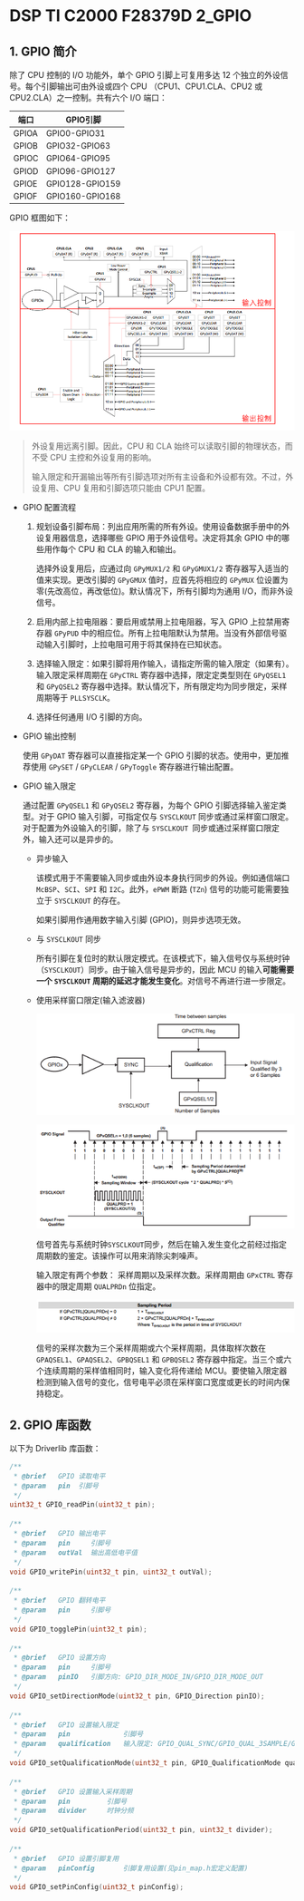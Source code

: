 # DSP TI C2000 F28379D 2_GPIO

## 1. GPIO 简介

除了 CPU 控制的 I/O 功能外，单个 GPIO 引脚上可复用多达 12 个独立的外设信号。每个引脚输出可由外设或四个 CPU （CPU1、CPU1.CLA、CPU2 或 CPU2.CLA）之一控制。共有六个 I/O 端口：

| 端口  | GPIO引脚        |
| ----- | --------------- |
| GPIOA | GPIO0-GPIO31    |
| GPIOB | GPIO32-GPIO63   |
| GPIOC | GPIO64-GPIO95   |
| GPIOD | GPIO96-GPIO127  |
| GPIOE | GPIO128-GPIO159 |
| GPIOF | GPIO160-GPIO168 |

GPIO 框图如下：

![NULL](./assets/picture_1.jpg)

> 外设复用远离引脚。因此，CPU 和 CLA 始终可以读取引脚的物理状态，而不受 CPU 主控和外设复用的影响。
>
> 输入限定和开漏输出等所有引脚选项对所有主设备和外设都有效。不过，外设复用、CPU 复用和引脚选项只能由 CPU1 配置。

- GPIO 配置流程

  1. 规划设备引脚布局：列出应用所需的所有外设。使用设备数据手册中的外设复用器信息，选择哪些 GPIO 用于外设信号。决定将其余 GPIO 中的哪些用作每个 CPU 和 CLA 的输入和输出。

     选择外设复用后，应通过向 `GPyMUX1/2` 和 `GPyGMUX1/2` 寄存器写入适当的值来实现。更改引脚的 `GPyGMUX` 值时，应首先将相应的 `GPyMUX` 位设置为零(先改高位，再改低位)。默认情况下，所有引脚均为通用 I/O，而非外设信号。

  2. 启用内部上拉电阻器：要启用或禁用上拉电阻器，写入 GPIO 上拉禁用寄存器 `GPyPUD` 中的相应位。所有上拉电阻默认为禁用。当没有外部信号驱动输入引脚时，上拉电阻可用于将其保持在已知状态。

  3. 选择输入限定：如果引脚将用作输入，请指定所需的输入限定（如果有）。输入限定采样周期在 `GPyCTRL` 寄存器中选择，限定定类型则在 `GPyQSEL1` 和 `GPyQSEL2` 寄存器中选择。默认情况下，所有限定均为同步限定，采样周期等于 `PLLSYSCLK`。

  4. 选择任何通用 I/O 引脚的方向。

- GPIO 输出控制

  使用 `GPyDAT` 寄存器可以直接指定某一个 GPIO 引脚的状态。使用中，更加推荐使用 `GPySET` / `GPyCLEAR` / `GPyToggle` 寄存器进行输出配置。

- GPIO 输入限定

  通过配置 `GPyQSEL1` 和 `GPyQSEL2` 寄存器，为每个 GPIO 引脚选择输入鉴定类型。对于 GPIO 输入引脚，可指定仅与 `SYSCLKOUT` 同步或通过采样窗口限定。对于配置为外设输入的引脚，除了与 `SYSCLKOUT `同步或通过采样窗口限定外，输入还可以是异步的。

  - 异步输入

    该模式用于不需要输入同步或由外设本身执行同步的外设。例如通信端口 `McBSP`、`SCI`、`SPI` 和 `I2C`。此外，`ePWM` 断路 (`TZn`) 信号的功能可能需要独立于 `SYSCLKOUT` 的存在。

    如果引脚用作通用数字输入引脚 (GPIO)，则异步选项无效。

  - 与 `SYSCLKOUT` 同步

    所有引脚在复位时的默认限定模式。在该模式下，输入信号仅与系统时钟（`SYSCLKOUT`）同步。由于输入信号是异步的，因此 MCU 的输入**可能需要一个 `SYSCLKOUT` 周期的延迟才能发生变化**。对信号不再进行进一步限定。

  - 使用采样窗口限定(输入滤波器)

    ![NULL](./assets/picture_2.jpg)

    ![NULL](./assets/picture_4.jpg)

    信号首先与系统时钟`SYSCLKOUT`同步，然后在输入发生变化之前经过指定周期数的鉴定。该操作可以用来消除尖刺噪声。

    输入限定有两个参数： 采样周期以及采样次数。采样周期由 `GPxCTRL` 寄存器中的限定周期 `QUALPRDn` 位指定。

    ![NULL](./assets/picture_3.jpg)

    信号的采样次数为三个采样周期或六个采样周期，具体取样次数在`GPAQSEL1`、`GPAQSEL2`、`GPBQSEL1` 和 `GPBQSEL2` 寄存器中指定。当三个或六个连续周期的采样值相同时，输入变化将传递给 MCU。要使输入限定器检测到输入信号的变化，信号电平必须在采样窗口宽度或更长的时间内保持稳定。

## 2. GPIO 库函数

以下为 Driverlib 库函数：

```C
/**
 * @brief	GPIO 读取电平
 * @param	pin  引脚号
 */
uint32_t GPIO_readPin(uint32_t pin);

/**
 * @brief	GPIO 输出电平
 * @param	pin  	引脚号
 * @param	outVal	输出高低电平值
 */
void GPIO_writePin(uint32_t pin, uint32_t outVal);

/**
 * @brief	GPIO 翻转电平
 * @param	pin  	引脚号
 */
void GPIO_togglePin(uint32_t pin);

/**
 * @brief	GPIO 设置方向
 * @param	pin  	引脚号
 * @param	pinIO	引脚方向: GPIO_DIR_MODE_IN/GPIO_DIR_MODE_OUT
 */
void GPIO_setDirectionMode(uint32_t pin, GPIO_Direction pinIO);

/**
 * @brief	GPIO 设置输入限定
 * @param	pin  			引脚号
 * @param	qualification	输入限定: GPIO_QUAL_SYNC/GPIO_QUAL_3SAMPLE/GPIO_QUAL_6SAMPLE/GPIO_QUAL_ASYNC
 */
void GPIO_setQualificationMode(uint32_t pin, GPIO_QualificationMode qualification);

/**
 * @brief	GPIO 设置输入采样周期
 * @param	pin  		引脚号
 * @param	divider		时钟分频
 */
void GPIO_setQualificationPeriod(uint32_t pin, uint32_t divider);

/**
 * @brief	GPIO 设置引脚复用
 * @param	pinConfig  		引脚复用设置(见pin_map.h宏定义配置)
 */
void GPIO_setPinConfig(uint32_t pinConfig);
```

